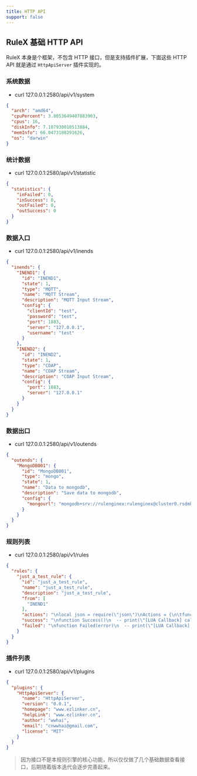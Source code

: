 ```yaml
---
title: HTTP API
support: false
---
```

## RuleX 基础 HTTP API
RuleX 本身是个框架，不包含 HTTP 接口，但是支持插件扩展，下面这些 HTTP API 就是通过 `HttpApiServer` 插件实现的。

### 系统数据
-  curl 127.0.0.1:2580/api/v1/system
```json
{
  "arch": "amd64",
  "cpuPercent": 3.8053649407883903,
  "cpus": 16,
  "diskInfo": 7.107930010513884,
  "memInfo": 66.0473108291626,
  "os": "darwin"
}
```
### 统计数据
- curl 127.0.0.1:2580/api/v1/statistic
```json
{
  "statistics": {
    "inFailed": 0,
    "inSuccess": 0,
    "outFailed": 0,
    "outSuccess": 0
  }
}
```
### 数据入口
- curl 127.0.0.1:2580/api/v1/inends

```json
{
  "inends": {
    "INEND1": {
      "id": "INEND1",
      "state": 1,
      "type": "MQTT",
      "name": "MQTT Stream",
      "description": "MQTT Input Stream",
      "config": {
        "clientId": "test",
        "password": "test",
        "port": 1883,
        "server": "127.0.0.1",
        "username": "test"
      }
    },
    "INEND2": {
      "id": "INEND2",
      "state": 1,
      "type": "COAP",
      "name": "COAP Stream",
      "description": "COAP Input Stream",
      "config": {
        "port": 1883,
        "server": "127.0.0.1"
      }
    }
  }
}
```
### 数据出口
- curl 127.0.0.1:2580/api/v1/outends

```json
{
  "outends": {
    "MongoDB001": {
      "id": "MongoDB001",
      "type": "mongo",
      "state": 1,
      "name": "Data to mongodb",
      "description": "Save data to mongodb",
      "config": {
        "mongourl": "mongodb+srv://rulenginex:rulenginex@cluster0.rsdmb.mongodb.net/test"
      }
    }
  }
}
```
### 规则列表
- curl 127.0.0.1:2580/api/v1/rules
```json
{
  "rules": {
    "just_a_test_rule": {
      "id": "just_a_test_rule",
      "name": "just_a_test_rule",
      "description": "just_a_test_rule",
      "from": [
        "INEND1"
      ],
      "actions": "\nlocal json = require(\"json\")\nActions = {\n\tfunction(data)\n\t    dataToMongo(\"MongoDB001\", data)\n\t    print(\"[LUA Actions Callback]:dataToMongo Mqtt payload:\", data)\n\t\treturn true, data\n\tend\n}\n",
      "success": "\nfunction Success()\n  -- print(\"[LUA Callback] call success from lua\")\nend\n",
      "failed": "\nfunction Failed(error)\n  -- print(\"[LUA Callback] call failed from lua:\", error)\nend\n"
    }
  }
}
```
### 插件列表
- curl 127.0.0.1:2580/api/v1/plugins

```json
{
  "plugins": {
    "HttpApiServer": {
      "name": "HttpApiServer",
      "version": "0.0.1",
      "homepage": "www.ezlinker.cn",
      "helpLink": "www.ezlinker.cn",
      "author": "wwhai",
      "email": "cnwwhai@gmail.com",
      "license": "MIT"
    }
  }
}
```

> 因为接口不是本规则引擎的核心功能，所以仅仅做了几个基础数据查看接口，后期随着版本迭代会逐步完善起来。